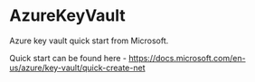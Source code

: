 # AzureKeyVault
Azure key vault quick start from Microsoft.

Quick start can be found here - https://docs.microsoft.com/en-us/azure/key-vault/quick-create-net